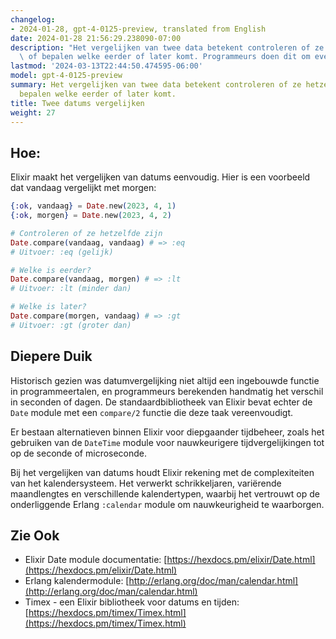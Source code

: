 ```yaml
---
changelog:
- 2024-01-28, gpt-4-0125-preview, translated from English
date: 2024-01-28 21:56:29.238090-07:00
description: "Het vergelijken van twee data betekent controleren of ze hetzelfde zijn\
  \ of bepalen welke eerder of later komt. Programmeurs doen dit om evenementen te\u2026"
lastmod: '2024-03-13T22:44:50.474595-06:00'
model: gpt-4-0125-preview
summary: Het vergelijken van twee data betekent controleren of ze hetzelfde zijn of
  bepalen welke eerder of later komt.
title: Twee datums vergelijken
weight: 27
---
```


## Hoe:
Elixir maakt het vergelijken van datums eenvoudig. Hier is een voorbeeld dat vandaag vergelijkt met morgen:

```elixir
{:ok, vandaag} = Date.new(2023, 4, 1)
{:ok, morgen} = Date.new(2023, 4, 2)

# Controleren of ze hetzelfde zijn
Date.compare(vandaag, vandaag) # => :eq
# Uitvoer: :eq (gelijk)

# Welke is eerder?
Date.compare(vandaag, morgen) # => :lt
# Uitvoer: :lt (minder dan)

# Welke is later?
Date.compare(morgen, vandaag) # => :gt
# Uitvoer: :gt (groter dan)
```

## Diepere Duik
Historisch gezien was datumvergelijking niet altijd een ingebouwde functie in programmeertalen, en programmeurs berekenden handmatig het verschil in seconden of dagen. De standaardbibliotheek van Elixir bevat echter de `Date` module met een `compare/2` functie die deze taak vereenvoudigt.

Er bestaan alternatieven binnen Elixir voor diepgaander tijdbeheer, zoals het gebruiken van de `DateTime` module voor nauwkeurigere tijdvergelijkingen tot op de seconde of microseconde.

Bij het vergelijken van datums houdt Elixir rekening met de complexiteiten van het kalendersysteem. Het verwerkt schrikkeljaren, variërende maandlengtes en verschillende kalendertypen, waarbij het vertrouwt op de onderliggende Erlang `:calendar` module om nauwkeurigheid te waarborgen.

## Zie Ook
- Elixir Date module documentatie: [https://hexdocs.pm/elixir/Date.html](https://hexdocs.pm/elixir/Date.html)
- Erlang kalendermodule: [http://erlang.org/doc/man/calendar.html](http://erlang.org/doc/man/calendar.html)
- Timex - een Elixir bibliotheek voor datums en tijden: [https://hexdocs.pm/timex/Timex.html](https://hexdocs.pm/timex/Timex.html)

